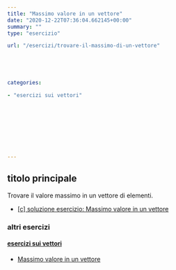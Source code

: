 ```yaml
---
title: "Massimo valore in un vettore"
date: "2020-12-22T07:36:04.662145+00:00"
summary: ""
type: "esercizio"

url: "/esercizi/trovare-il-massimo-di-un-vettore"





categories:

- "esercizi sui vettori"









---
```






## titolo principale

Trovare il valore massimo in un vettore di elementi.




*	[[c] soluzione esercizio: Massimo valore in un vettore](/soluzioni/c-massimo-valore-in-un-vettore)


### altri esercizi

#### [esercizi sui vettori](/category/esercizi-sui-vettori)

* [Massimo valore in un vettore](/esercizi/trovare-il-massimo-di-un-vettore)






